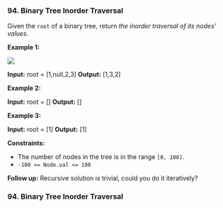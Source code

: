 ### 94\. Binary Tree Inorder Traversal

Given the `root` of a binary tree, return _the inorder traversal of its nodes' values_.

**Example 1:**

![](https://assets.leetcode.com/uploads/2020/09/15/inorder_1.jpg)

**Input:** root = \[1,null,2,3\]
**Output:** \[1,3,2\]

**Example 2:**

**Input:** root = \[\]
**Output:** \[\]

**Example 3:**

**Input:** root = \[1\]
**Output:** \[1\]

**Constraints:**

*   The number of nodes in the tree is in the range `[0, 100]`.
*   `-100 <= Node.val <= 100`

**Follow up:** Recursive solution is trivial, could you do it iteratively?
### 94\. Binary Tree Inorder Traversal


